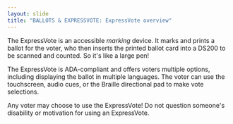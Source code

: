 ```yaml
---
layout: slide
title: "BALLOTS & EXPRESSVOTE: ExpressVote overview"
---
```


The ExpressVote is an accessible *marking* device. It marks and prints a ballot for the voter, who then inserts the printed ballot card into a DS200 to be scanned and counted. So it&#39;s like a large pen!

The ExpressVote is ADA-compliant and offers voters multiple options, including displaying the ballot in multiple languages. The voter can use the touchscreen, audio cues, or the Braille directional pad to make vote selections.

Any voter may choose to use the ExpressVote! Do not question someone&#39;s disability or motivation for using an ExpressVote.